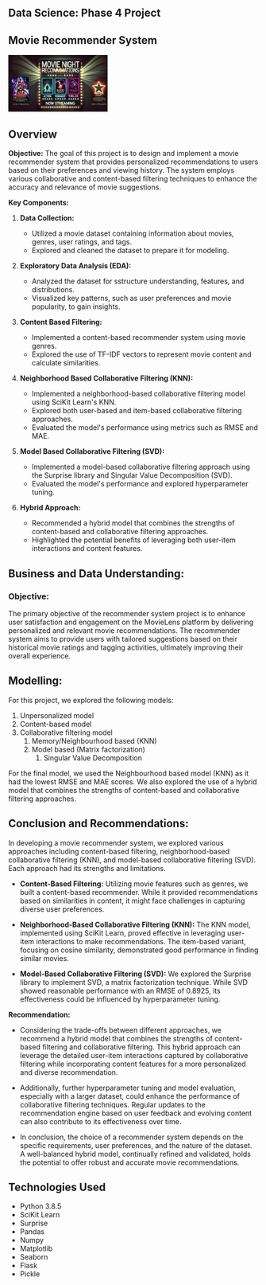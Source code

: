 ## Data Science: Phase 4 Project

## Movie Recommender System

<img src="Images/Movie Recommender System.jpg" alt="Project Logo" width="200">


## Overview

**Objective:**
The goal of this project is to design and implement a movie recommender system that provides personalized recommendations to users based on their preferences and viewing history. The system employs various collaborative and content-based filtering techniques to enhance the accuracy and relevance of movie suggestions.

**Key Components:**

1. **Data Collection:**

   - Utilized a movie dataset containing information about movies, genres, user ratings, and tags.
   - Explored and cleaned the dataset to prepare it for modeling.

2. **Exploratory Data Analysis (EDA):**

   - Analyzed the dataset for sstructure understanding, features, and distributions.
   - Visualized key patterns, such as user preferences and movie popularity, to gain insights.

3. **Content Based Filtering:**

   - Implemented a content-based recommender system using movie genres.
   - Explored the use of TF-IDF vectors to represent movie content and calculate similarities.

4. **Neighborhood Based Collaborative Filtering (KNN):**

   - Implemented a neighborhood-based collaborative filtering model using SciKit Learn's KNN.
   - Explored both user-based and item-based collaborative filtering approaches.
   - Evaluated the model's performance using metrics such as RMSE and MAE.

5. **Model Based Collaborative Filtering (SVD):**

   - Implemented a model-based collaborative filtering approach using the Surprise library and Singular Value Decomposition (SVD).
   - Evaluated the model's performance and explored hyperparameter tuning.

6. **Hybrid Approach:**
   - Recommended a hybrid model that combines the strengths of content-based and collaborative filtering approaches.
   - Highlighted the potential benefits of leveraging both user-item interactions and content features.

## Business and Data Understanding:

### Objective:

The primary objective of the recommender system project is to enhance user satisfaction and engagement on the MovieLens platform by delivering personalized and relevant movie recommendations. The recommender system aims to provide users with tailored suggestions based on their historical movie ratings and tagging activities, ultimately improving their overall experience.

## Modelling:

For this project, we explored the following models:

1. Unpersonalized model
1. Content-based model
1. Collaborative filtering model
   1. Memory/Neighbourhood based (KNN)
   1. Model based (Matrix factorization)
      1. Singular Value Decomposition

For the final model, we used the Neighbourhood based model (KNN) as it had the lowest RMSE and MAE scores.
We also explored the use of a hybrid model that combines the strengths of content-based and collaborative filtering approaches.

## Conclusion and Recommendations:

In developing a movie recommender system, we explored various approaches including content-based filtering, neighborhood-based collaborative filtering (KNN), and model-based collaborative filtering (SVD). Each approach had its strengths and limitations.

- **Content-Based Filtering:** Utilizing movie features such as genres, we built a content-based recommender. While it provided recommendations based on similarities in content, it might face challenges in capturing diverse user preferences.

- **Neighborhood-Based Collaborative Filtering (KNN):** The KNN model, implemented using SciKit Learn, proved effective in leveraging user-item interactions to make recommendations. The item-based variant, focusing on cosine similarity, demonstrated good performance in finding similar movies.

- **Model-Based Collaborative Filtering (SVD):** We explored the Surprise library to implement SVD, a matrix factorization technique. While SVD showed reasonable performance with an RMSE of 0.8925, its effectiveness could be influenced by hyperparameter tuning.

**Recommendation:**

- Considering the trade-offs between different approaches, we recommend a hybrid model that combines the strengths of content-based filtering and collaborative filtering. This hybrid approach can leverage the detailed user-item interactions captured by collaborative filtering while incorporating content features for a more personalized and diverse recommendation.

- Additionally, further hyperparameter tuning and model evaluation, especially with a larger dataset, could enhance the performance of collaborative filtering techniques. Regular updates to the recommendation engine based on user feedback and evolving content can also contribute to its effectiveness over time.

- In conclusion, the choice of a recommender system depends on the specific requirements, user preferences, and the nature of the dataset. A well-balanced hybrid model, continually refined and validated, holds the potential to offer robust and accurate movie recommendations.

## Technologies Used

- Python 3.8.5
- SciKit Learn
- Surprise
- Pandas
- Numpy
- Matplotlib
- Seaborn
- Flask
- Pickle
 
